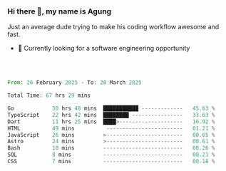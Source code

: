 ### Hi there 👋, my name is Agung
Just an average dude trying to make his coding workflow awesome and fast.

<!--
**agungfir98/agungfir98** is a ✨ _special_ ✨ repository because its `README.md` (this file) appears on your GitHub profile.
-->

- 🔭 Currently looking for a software engineering opportunity
<br/>
<br/>
<!--START_SECTION:waka-->

```rust
From: 26 February 2025 - To: 28 March 2025

Total Time: 67 hrs 29 mins

Go            30 hrs 48 mins  ███████████ -------------   45.63 %
TypeScript    22 hrs 42 mins  ████████ ----------------   33.63 %
Dart          11 hrs 25 mins  ████>--------------------   16.92 %
HTML          49 mins          ------------------------   01.21 %
JavaScript    26 mins         >------------------------   00.65 %
Astro         24 mins         >------------------------   00.61 %
Bash          10 mins         -------------------------   00.26 %
SQL           8 mins          -------------------------   00.21 %
CSS           7 mins          -------------------------   00.18 %
```

<!--END_SECTION:waka-->
